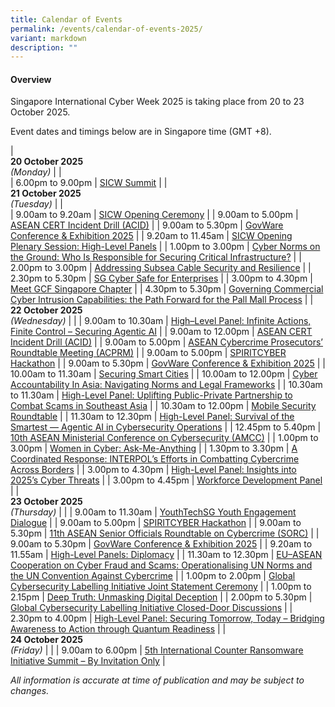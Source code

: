 ```yaml
---
title: Calendar of Events
permalink: /events/calendar-of-events-2025/
variant: markdown
description: ""
---
```

#### **Overview**

Singapore International Cyber Week 2025 is taking place from 20 to 23 October 2025.

Event dates and timings below are in Singapore time (GMT +8). 

| <br> **20 October 2025** <br>*(Monday)* |                                                                                                |                            
| 6.00pm to 9.00pm           | [SICW Summit](/events/20-oct/sicw-summit/)                               |
| <br> **21 October 2025** <br>*(Tuesday)* |                                                                                                |       
| 9.00am to 9.20am           | [SICW Opening Ceremony](/events/21-oct/sicw-opening-ceremony/)                               |
| 9.00am to 5.00pm           | [ASEAN CERT Incident Drill (ACID)](/events/21-oct/asean-cert-incident-drill-acid/)                               |
| 9.00am to 5.30pm           | [GovWare Conference &amp; Exhibition 2025](/events/21-oct/govware-conference-exhibition-2025/)                               |
| 9.20am to 11.45am           | [SICW Opening Plenary Session: High-Level Panels](/events/21-oct/high-level-panels-opening-plenary/)                               |
| 1.00pm to 3.00pm           | [Cyber Norms on the Ground: Who Is Responsible for Securing Critical Infrastructure?](/events/21-oct/cyber-norms-on-the-ground-who-is-responsible-for-securing-critical-infrastructure/)                               |
| 2.00pm to 3.00pm           | [Addressing Subsea Cable Security and Resilience](/events/21-oct/addressing-subsea-cable-security-and-resilience/)                               |
| 2.30pm to 5.30pm           | [SG Cyber Safe for Enterprises](/events/21-oct/sg-cyber-safe-for-enterprises/)                               |
| 3.00pm to 4.30pm           | [Meet GCF Singapore Chapter](/events/21-oct/meet-gcf-singapore-chapter/)                               |
| 4.30pm to 5.30pm           | [Governing Commercial Cyber Intrusion Capabilities: the Path Forward for the Pall Mall Process](/events/21-oct/governing-commercial-cyber-intrusion-capabilities/)                               |
| <br> **22 October 2025** <br>*(Wednesday)* |                                                                                                |
| 9.00am to 10.30am           | [High–Level Panel: Infinite Actions, Finite Control – Securing Agentic AI](/events/22-oct/high-level-panel-infinite-actions-finite-control/)                               |
| 9.00am to 12.00pm           | [ASEAN CERT Incident Drill (ACID)](/events/22-oct/asean-cert-incident-drill-acid/)                               |
| 9.00am to 5.00pm           | [ASEAN Cybercrime Prosecutors’ Roundtable Meeting (ACPRM)](/events/22-oct/asean-cybercrime-prosecutors-roundtable-meeting-acprm/)                               |
| 9.00am to 5.00pm           | [SPIRITCYBER Hackathon](/events/22-oct/spiritcyber-hackathon/)                               |
| 9.00am to 5.30pm           | [GovWare Conference &amp; Exhibition 2025](/events/22-oct/govware-conference-exhibition-2025/)                               |
| 10.00am to 11.30am           | [Securing Smart Cities](/events/22-oct/securing-smart-cities/)                               |
| 10.00am to 12.00pm           | [Cyber Accountability In Asia: Navigating Norms and Legal Frameworks](/events/22-oct/cyber-accountability-in-asia-navigating-norms-and-legal-frameworks/)                               |
| 10.30am to 11.30am           | [High-Level Panel: Uplifting Public-Private Partnership to Combat Scams in Southeast Asia](/events/22-oct/high-level-panel-uplifting-public-private-partnership/)                               |
| 10.30am to 12.00pm           | [Mobile Security Roundtable](/events/22-oct/mobile-security-roundtable/)                               |
| 11.30am to 12.30pm           | [High-Level Panel: Survival of the Smartest — Agentic AI in Cybersecurity Operations](/events/22-oct/survival-of-the-smartest-agentic-ai-in-cybersecurity-operations/)                               |
| 12.45pm to 5.40pm           | [10th ASEAN Ministerial Conference on Cybersecurity (AMCC)](/events/22-oct/10th-asean-ministerial-conference-on-cybersecurity-amcc/)                               |
| 1.00pm to 3.00pm           | [Women in Cyber: Ask-Me-Anything](/events/22-oct/women-in-cyber/)                               |
| 1.30pm to 3.30pm           | [A Coordinated Response: INTERPOL’s Efforts in Combatting Cybercrime Across Borders](/events/22-oct/a-coordinated-response-interpols-efforts-in-combatting-cybercrime-across-borders/)                               |
| 3.00pm to 4.30pm           | [High-Level Panel: Insights into 2025’s Cyber Threats](/events/22-oct/high-level-panel-insights-into-2025-s-cyber-threats/)                               |
| 3.00pm to 4.45pm           | [Workforce Development Panel](/events/22-oct/workforce-development-panel/)                               |
| <br> **23 October 2025** <br>*(Thursday)*          |                                                                                           |
| 9.00am to 11.30am           | [YouthTechSG Youth Engagement Dialogue](/events/23-oct/youthtechsg-youth-engagement-dialogue/)                               |
| 9.00am to 5.00pm           | [SPIRITCYBER Hackathon](/events/23-oct/spiritcyber-hackathon/)                               |
| 9.00am to 5.30pm           | [11th ASEAN Senior Officials Roundtable on Cybercrime (SORC)](/event/23-oct/11th-asean-senior-officials-roundtable-on-cybercrime-sorc/)                               |
| 9.00am to 5.30pm           | [GovWare Conference &amp; Exhibition 2025](/events/23-oct/govware-conference-exhibition-2025/)                               |
| 9.20am to 11.55am           | [High-Level Panels: Diplomacy](/events/23-oct/high-level-panels-diplomacy/)                               |
| 11.30am to 12.30pm           | [EU–ASEAN Cooperation on Cyber Fraud and Scams: Operationalising UN Norms and the UN Convention Against Cybercrime](/events/23-oct/eu-asean-cooperation-on-cyber-fraud-and-scams/)                               |
| 1.00pm to 2.00pm           | [Global Cybersecurity Labelling Initiative Joint Statement Ceremony](/events/23-oct/global-cybersecurity-labelling-initiative-ceremony/)                               |
| 1.00pm to 2.15pm           | [Deep Truth: Unmasking Digital Deception](/events/23-oct/deep-truth-unmasking-digital-deception/)                               |
| 2.00pm to 5.30pm           | [Global Cybersecurity Labelling Initiative Closed-Door Discussions](/events/23-oct/global-cybersecurity-labelling-initiative-workshop/)                               |
| 2.30pm to 4.00pm           | [High-Level Panel: Securing Tomorrow, Today – Bridging Awareness to Action through Quantum Readiness](/events/23-oct/high-level-panel-securing-tomorrow-today/)                               |
| <br> **24 October 2025** <br>*(Friday)*          |                                                                                           |
| 9.00am to 6.00pm           | [5th International Counter Ransomware Initiative Summit – By Invitation Only](/events/24-oct/5th-counter-ransomware-initiative-summit/)                               |



*All information is accurate at time of publication and may be subject to changes.*